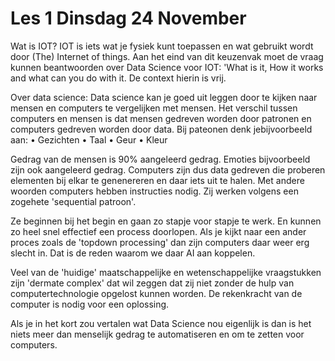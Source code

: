 # Les 1 Dinsdag 24 November
Wat is IOT? IOT is iets wat je fysiek kunt toepassen en wat gebruikt wordt door (The) Internet of things. 
Aan het eind van dit keuzenvak moet de vraag kunnen beantwoorden over Data Science voor IOT: 'What is it, How it works and what can you do with it. De context hierin is vrij. 

Over data science: 
Data science kan je goed uit leggen door te kijken naar mensen en computers te vergelijken met mensen.
Het verschil tussen computers en mensen is dat mensen gedreven worden door patronen en computers gedreven worden door data. Bij pateonen denk jebijvoorbeeld aan:
    • Gezichten
    • Taal
    • Geur
    • Kleur

Gedrag van de mensen is 90% aangeleerd gedrag. Emoties bijvoorbeeld zijn ook aangeleerd gedrag. Computers zijn dus data gedreven die proberen elementen bij elkar te genenereren en daar iets uit te halen. Met andere woorden computers hebben instructies nodig. Zij werken volgens een zogehete 'sequential patroon'. 

Ze beginnen bij het begin en gaan zo stapje voor stapje te werk. En kunnen zo heel snel effectief een process doorlopen. Als je kijkt naar een ander proces zoals de 'topdown processing' dan zijn computers daar weer erg slecht in. Dat is de reden waarom we daar AI aan koppelen.

Veel van de 'huidige' maatschappelijke en wetenschappelijke vraagstukken zijn 'dermate complex' dat wil zeggen dat zij niet zonder de hulp van computertechnologie opgelost kunnen worden. De rekenkracht van de computer is nodig voor een oplossing. 

Als je in het kort zou vertalen wat Data Science nou eigenlijk is dan is het niets meer dan menselijk gedrag te automatiseren en om te zetten voor computers.


